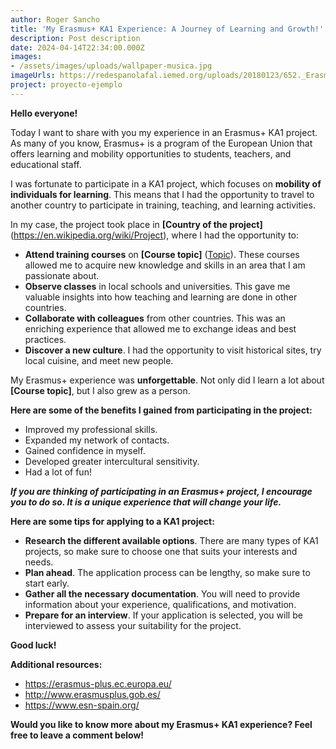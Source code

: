 ```yaml
---
author: Roger Sancho
title: 'My Erasmus+ KA1 Experience: A Journey of Learning and Growth!'
description: Post description
date: 2024-04-14T22:34:00.000Z
images: 
- /assets/images/uploads/wallpaper-musica.jpg
imageUrls: https://redespanolafal.iemed.org/uploads/20180123/652._Erasmus_Plus.0.jpg
project: proyecto-ejemplo
---
```


**Hello everyone!**

Today I want to share with you my experience in an Erasmus+ KA1 project. As many of you know, Erasmus+ is a program of the European Union that offers learning and mobility opportunities to students, teachers, and educational staff.

I was fortunate to participate in a KA1 project, which focuses on **mobility of individuals for learning**. This means that I had the opportunity to travel to another country to participate in training, teaching, and learning activities.

In my case, the project took place in **\[Country of the project]** (<https://en.wikipedia.org/wiki/Project>), where I had the opportunity to:

- **Attend training courses** on **\[Course topic]** ([Topic](https://support.udemy.com/hc/en-us/articles/115000371028-How-to-Propose-Topics-for-Your-Course-and-Add-Them)). These courses allowed me to acquire new knowledge and skills in an area that I am passionate about.
- **Observe classes** in local schools and universities. This gave me valuable insights into how teaching and learning are done in other countries.
- **Collaborate with colleagues** from other countries. This was an enriching experience that allowed me to exchange ideas and best practices.
- **Discover a new culture**. I had the opportunity to visit historical sites, try local cuisine, and meet new people.

My Erasmus+ experience was **unforgettable**. Not only did I learn a lot about **\[Course topic]**, but I also grew as a person.

**Here are some of the benefits I gained from participating in the project:**

- Improved my professional skills.
- Expanded my network of contacts.
- Gained confidence in myself.
- Developed greater intercultural sensitivity.
- Had a lot of fun!

**_If you are thinking of participating in an Erasmus+ project, I encourage you to do so. It is a unique experience that will change your life._**

**Here are some tips for applying to a KA1 project:**

- **Research the different available options**. There are many types of KA1 projects, so make sure to choose one that suits your interests and needs.
- **Plan ahead**. The application process can be lengthy, so make sure to start early.
- **Gather all the necessary documentation**. You will need to provide information about your experience, qualifications, and motivation.
- **Prepare for an interview**. If your application is selected, you will be interviewed to assess your suitability for the project.

**Good luck!**

**Additional resources:**

- <https://erasmus-plus.ec.europa.eu/>
- <http://www.erasmusplus.gob.es/>
- <https://www.esn-spain.org/>

**Would you like to know more about my Erasmus+ KA1 experience? Feel free to leave a comment below!**
